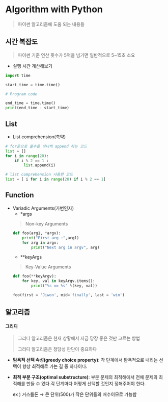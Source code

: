 # Algorithm with Python
> 파이썬 알고리즘에 도움 되는 내용들
## 시간 복잡도 
> 파이썬 기준 연산 횟수가 5억을 넘기면 일반적으로 5~15초 소요
* 실행 시간 계산해보기
```python
import time

start_time = time.time()

# Program code

end_time = time.time()
print(end_time - start_time) 
```
## List
* List comprehension(축약)
```python
# for문으로 홀수를 하나씩 append 하는 코드
list = []
for i in range(20):
    if i % 2 == 1 :
        list.append(i)

# list comprehension 사용한 코드
list = [ i for i in range(20) if i % 2 == 1]
```

## Function
* Variadic Arguments(가변인자)
    + *args 
    > Non-key Arguments
    ```python
    def foo(arg1, *argv):
        print("First arg :",arg1)
        for arg in argv:
            print("Next arg in argv", arg)
    ```
    + **keyArgs
    > Key-Value Arguments
    ```python
    def foo(**keyArgv):
        for key, val in keyArgv.items():
            print("%s == %s" %(key, val))
    
    foo(first = 'Jiwon', mid='finally', last = 'win')
    ```



## 알고리즘
#### 그리디
> 그리디 알고리즘은 현재 상황에서 지금 당장 좋은 것만 고르는 방법
> 
> 그리디 알고리즘은 정당성 판단이 중요하다
- **탐욕적 선택 속성(greedy choice property)**: 각 단계에서 탐욕적으로 내리는 선택이 항상 최적해로 가는 길 중 하나이다.
- **최적 부분 구조(optimal substructure)**: 부분 문제의 최적해에서 전체 문제의 최적해를 만들 수 있다.각 단계마다 어떻게 선택할 것인지 정해주어야 한다.
    
    ex ) 거스름돈 → 큰 단위(500)가 작은 단위들의 배수이므로 가능함
